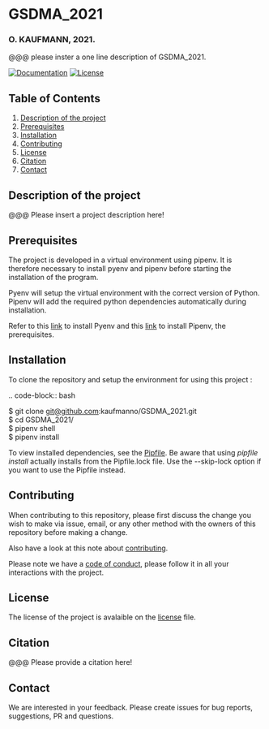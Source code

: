# GSDMA_2021  
### O. KAUFMANN, 2021.  
  
@@@ please inster a one line description of GSDMA_2021.

[![Documentation](https://readthedocs.org/projects/gsdma-2021/badge/?version=latest)](https://gsdma-2021.readthedocs.io/en/latest/?badge=latest
)
[![License](https://img.shields.io/badge/License-GPLv3-blue.svg)](https://www.gnu.org/licenses/gpl-3.0)


## Table of Contents
1. [Description of the project](#Description-of-the-project)
2. [Prerequisites](#Prerequisites)
3. [Installation](#Installation)
4. [Contributing](#Contributing)
5. [License](#License)
6. [Citation](#Citation)
7. [Contact](#Contact)

## Description of the project <a name="Description-of-the-project"></a>

@@@ Please insert a project description here!  

## Prerequisites <a name="Prerequisites"></a>

The project is developed in a virtual environment using pipenv. It is therefore necessary to install pyenv and pipenv before starting the installation of the program.  

Pyenv will setup the virtual environment with the correct version of Python. Pipenv will add the required python dependencies automatically during installation.  

Refer to this [link](https://github.com/pyenv/pyenv-installer) to install Pyenv and this [link](https://pipenv.pypa.io/en/latest/install/) to install Pipenv, the prerequisites.  
## Installation <a name="Installation"></a>
To clone the repository and setup the environment for using this project :

.. code-block:: bash 

   $  git clone git@github.com:kaufmanno/GSDMA_2021.git  
   $  cd GSDMA_2021/  
   $  pipenv shell  
   $  pipenv install   

To view installed dependencies, see the [Pipfile](https://github.com/kaufmanno/GSDMA_2021/blob/master/Pipfile). Be aware that using *pipfile install* actually installs from the Pipfile.lock file. Use the --skip-lock option if you want to use the Pipfile instead.  
  

## Contributing <a name="Contributing"></a>

When contributing to this repository, please first discuss the change you wish to make via issue, email, or any other method with the owners of this repository before making a change.

Also have a look at this note about [contributing](https://github.com/kaufmanno/GSDMA_2021/blob/master/CONTRIBUTING.md).  

Please note we have a [code of conduct](https://github.com/kaufmanno/GSDMA_2021/blob/master/CODE_OF_CONDUCT.md), please follow it in all your interactions with the project.  


## License <a name="License"></a>

The license of the project is avalaible on the [license](https://github.com/kaufmanno/GSDMA_2021/blob/master/LICENSE) file.  

## Citation <a name="Citation"></a>

@@@ Please provide a citation here!  

## Contact <a name="Contact"></a>

We are interested in your feedback. Please create issues for bug reports, suggestions, PR and questions.  
